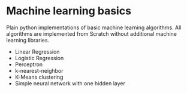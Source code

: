# Machine learning basics
Plain python implementations of basic machine learning algorithms. All algorithms are implemented from Scratch without additional machine learning libraries.

- Linear Regression
- Logistic Regression
- Perceptron
- k-nearest-neighbor
- K-Means clustering
- Simple neural network with one hidden layer
